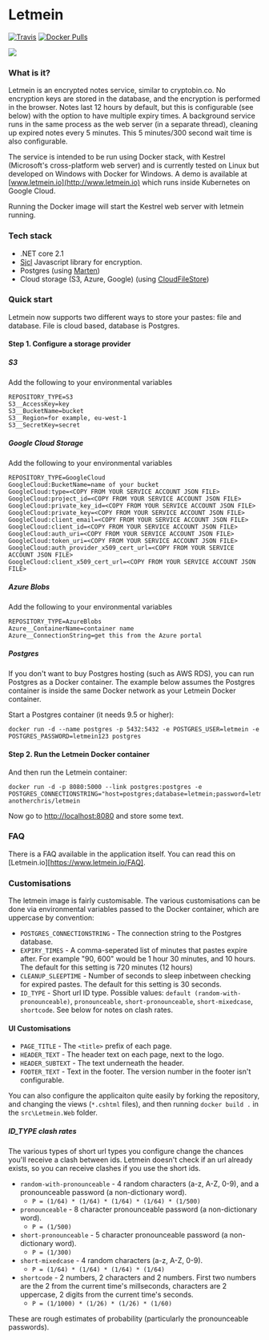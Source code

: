 # Letmein

[![Travis](https://img.shields.io/travis/yetanotherchris/letmein.svg)](https://travis-ci.org/yetanotherchris/letmein)
[![Docker Pulls](https://img.shields.io/docker/pulls/anotherchris/letmein.svg)](https://hub.docker.com/r/anotherchris/letmein/)

![](https://github.com/yetanotherchris/letmein/raw/master/src/Letmein.Web/wwwroot/images/favicon.png)

### What is it?

Letmein is an encrypted notes service, similar to cryptobin.co. No encryption keys are stored in the database, and the encryption is performed in the browser. Notes last 12 hours by default, but this is configurable (see below) with the option to have multiple expiry times. A background service runs in the same process as the web server (in a separate thread), cleaning up expired notes every 5 minutes. This 5 minutes/300 second wait time is also configurable.

The service is intended to be run using Docker stack, with Kestrel (Microsoft's cross-platform web server) and is currently tested on Linux but developed on Windows with Docker for Windows. A demo is available at [www.letmein.io](http://www.letmein.io) which runs inside Kubernetes on Google Cloud.

Running the Docker image will start the Kestrel web server with letmein running.

### Tech stack

- .NET core 2.1
- [Sjcl](https://github.com/bitwiseshiftleft/sjcl) Javascript library for encryption.
- Postgres (using [Marten](https://github.com/JasperFx/marten))
- Cloud storage (S3, Azure, Google) (using [CloudFileStore](https://github.com/yetanotherchris/CloudFileStore))

### Quick start

Letmein now supports two different ways to store your pastes: file and database. File is cloud based, database is Postgres.

#### Step 1. Configure a storage provider

##### S3
Add the following to your environmental variables

```
REPOSITORY_TYPE=S3
S3__AccessKey=key
S3__BucketName=bucket
S3__Region=for example, eu-west-1
S3__SecretKey=secret
```

##### Google Cloud Storage
Add the following to your environmental variables

```
REPOSITORY_TYPE=GoogleCloud
GoogleCloud:BucketName=name of your bucket
GoogleCloud:type=<COPY FROM YOUR SERVICE ACCOUNT JSON FILE>
GoogleCloud:project_id=<COPY FROM YOUR SERVICE ACCOUNT JSON FILE>
GoogleCloud:private_key_id=<COPY FROM YOUR SERVICE ACCOUNT JSON FILE>
GoogleCloud:private_key=<COPY FROM YOUR SERVICE ACCOUNT JSON FILE>
GoogleCloud:client_email=<COPY FROM YOUR SERVICE ACCOUNT JSON FILE>
GoogleCloud:client_id=<COPY FROM YOUR SERVICE ACCOUNT JSON FILE>
GoogleCloud:auth_uri=<COPY FROM YOUR SERVICE ACCOUNT JSON FILE>
GoogleCloud:token_uri=<COPY FROM YOUR SERVICE ACCOUNT JSON FILE>
GoogleCloud:auth_provider_x509_cert_url=<COPY FROM YOUR SERVICE ACCOUNT JSON FILE>
GoogleCloud:client_x509_cert_url=<COPY FROM YOUR SERVICE ACCOUNT JSON FILE>
```

##### Azure Blobs
Add the following to your environmental variables

```
REPOSITORY_TYPE=AzureBlobs
Azure__ContainerName=container name
Azure__ConnectionString=get this from the Azure portal
```

##### Postgres

If you don't want to buy Postgres hosting (such as AWS RDS), you can run Postgres as a Docker container. The example below assumes the Postgres container is inside the same Docker network as your Letmein Docker container.

Start a Postgres container (it needs 9.5 or higher):

    docker run -d --name postgres -p 5432:5432 -e POSTGRES_USER=letmein -e POSTGRES_PASSWORD=letmein123 postgres 

#### Step 2. Run the Letmein Docker container

And then run the Letmein container:

    docker run -d -p 8080:5000 --link postgres:postgres -e POSTGRES_CONNECTIONSTRING="host=postgres;database=letmein;password=letmein123;username=letmein" anotherchris/letmein

Now go to [http://localhost:8080](http://localhost:8080) and store some text.

### FAQ

There is a FAQ available in the application itself. You can read this on [Letmein.io][https://www.letmein.io/FAQ].

### Customisations

The letmein image is fairly customisable. The various customisations can be done via environmental variables passed to the Docker container, which are uppercase by convention:

- `POSTGRES_CONNECTIONSTRING` - The connection string to the Postgres database.
- `EXPIRY_TIMES` - A comma-seperated list of minutes that pastes expire after. For example "90, 600" would be 1 hour 30 minutes, and 10 hours. The default for this setting is 720 minutes (12 hours)
- `CLEANUP_SLEEPTIME` - Number of seconds to sleep inbetween checking for expired pastes. The default for this setting is 30 seconds.
- `ID_TYPE` - Short url ID type. Possible values: `default (random-with-pronounceable)`, `pronounceable`, `short-pronounceable`, `short-mixedcase`, `shortcode`. See below for notes on clash rates.

#### UI Customisations

- `PAGE_TITLE` - The `<title>` prefix of each page.
- `HEADER_TEXT` - The header text on each page, next to the logo.
- `HEADER_SUBTEXT` - The text underneath the header.
- `FOOTER_TEXT` - Text in the footer. The version number in the footer isn't configurable.

You can also configure the applicaiton quite easily by forking the repository, and changing the views (`*.cshtml` files), and then running `docker build .` in the `src\Letmein.Web` folder.

##### ID_TYPE clash rates

The various types of short url types you configure change the chances you'll receive a clash between ids. Letmein doesn't check if an url already exists, so you can receive clashes if you use the short ids.

- `random-with-pronounceable` - 4 random characters  (a-z, A-Z, 0-9), and a pronounceable password (a non-dictionary word). 
  - `P = (1/64) * (1/64) * (1/64) * (1/64) * (1/500)`
- `pronounceable` - 8 character pronounceable password (a non-dictionary word).
  - `P = (1/500)`
- `short-pronounceable` - 5 character pronounceable password (a non-dictionary word).
  - `P = (1/300)`
- `short-mixedcase` - 4 random characters (a-z, A-Z, 0-9).
  - `P = (1/64) * (1/64) * (1/64) * (1/64)`
- `shortcode` - 2 numbers, 2 characters and 2 numbers. First two numbers are the 2 from the current time's millseconds, characters are 2 uppercase, 2 digits from the current time's seconds.
  - `P = (1/1000) * (1/26) * (1/26) * (1/60)`

These are rough estimates of probability (particularly the pronounceable passwords).
